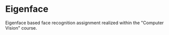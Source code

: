 # Eigenface
Eigenface based face recognition assignment realized within the "Computer Vision" course.
